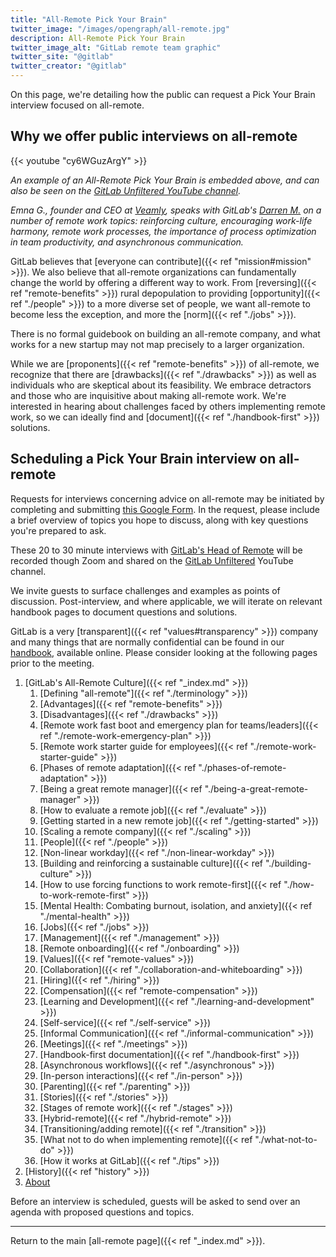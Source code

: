 ```yaml
---
title: "All-Remote Pick Your Brain"
twitter_image: "/images/opengraph/all-remote.jpg"
description: All-Remote Pick Your Brain
twitter_image_alt: "GitLab remote team graphic"
twitter_site: "@gitlab"
twitter_creator: "@gitlab"
---
```


On this page, we're detailing how the public can request a Pick Your Brain interview focused on all-remote.

## Why we offer public interviews on all-remote

{{< youtube "cy6WGuzArgY" >}}

*An example of an All-Remote Pick Your Brain is embedded above, and can also be seen on the [GitLab Unfiltered YouTube channel](https://www.youtube.com/channel/UCMtZ0sc1HHNtGGWZFDRTh5A).*

*Emna G., founder and CEO at [Veamly](https://veamly.com), speaks with GitLab's [Darren M.](https://twitter.com/darrenmurph) on a number of remote work topics: reinforcing culture, encouraging work-life harmony, remote work processes, the importance of process optimization in team productivity, and asynchronous communication.*

GitLab believes that [everyone can contribute]({{< ref "mission#mission" >}}). We also believe that all-remote organizations can fundamentally change the world by offering a different way to work. From [reversing]({{< ref "remote-benefits" >}}) rural depopulation to providing [opportunity]({{< ref "./people" >}}) to a more diverse set of people, we want all-remote to become less the exception, and more the [norm]({{< ref "./jobs" >}}).

There is no formal guidebook on building an all-remote company, and what works for a new startup may not map precisely to a larger organization.

While we are [proponents]({{< ref "remote-benefits" >}}) of all-remote, we recognize that there are [drawbacks]({{< ref "./drawbacks" >}}) as well as individuals who are skeptical about its feasibility. We embrace detractors and those who are inquisitive about making all-remote work. We're interested in hearing about challenges faced by others implementing remote work, so we can ideally find and [document]({{< ref "./handbook-first" >}}) solutions.

## Scheduling a Pick Your Brain interview on all-remote

Requests for interviews concerning advice on all-remote may be initiated by completing and submitting [this Google Form](https://docs.google.com/forms/d/1TNdIIDYRJJGzTlbEN2kI_ok6XV9ieHqk2CtnGla4clw/edit). In the request, please include a brief overview of topics you hope to discuss, along with key questions you're prepared to ask.

These 20 to 30 minute interviews with [GitLab's Head of Remote](https://gitlab.com/dmurph) will be recorded though Zoom and shared on the [GitLab Unfiltered](https://www.youtube.com/channel/UCMtZ0sc1HHNtGGWZFDRTh5A) YouTube channel.

We invite guests to surface challenges and examples as points of discussion. Post-interview, and where applicable, we will iterate on relevant handbook pages to document questions and solutions.

GitLab is a very [transparent]({{< ref "values#transparency" >}}) company and many things that are normally confidential can be found in our [handbook](/handbook), available online. Please consider looking at the following pages prior to the meeting.

1. [GitLab's All-Remote Culture]({{< ref "_index.md" >}})
    1. [Defining "all-remote"]({{< ref "./terminology" >}})
    1. [Advantages]({{< ref "remote-benefits" >}})
    1. [Disadvantages]({{< ref "./drawbacks" >}})
    1. [Remote work fast boot and emergency plan for teams/leaders]({{< ref "./remote-work-emergency-plan" >}})
    1. [Remote work starter guide for employees]({{< ref "./remote-work-starter-guide" >}})
    1. [Phases of remote adaptation]({{< ref "./phases-of-remote-adaptation" >}})
    1. [Being a great remote manager]({{< ref "./being-a-great-remote-manager" >}})
    1. [How to evaluate a remote job]({{< ref "./evaluate" >}})
    1. [Getting started in a new remote job]({{< ref "./getting-started" >}})
    1. [Scaling a remote company]({{< ref "./scaling" >}})
    1. [People]({{< ref "./people" >}})
    1. [Non-linear workday]({{< ref "./non-linear-workday" >}})
    1. [Building and reinforcing a sustainable culture]({{< ref "./building-culture" >}})
    1. [How to use forcing functions to work remote-first]({{< ref "./how-to-work-remote-first" >}})
    1. [Mental Health: Combating burnout, isolation, and anxiety]({{< ref "./mental-health" >}})
    1. [Jobs]({{< ref "./jobs" >}})
    1. [Management]({{< ref "./management" >}})
    1. [Remote onboarding]({{< ref "./onboarding" >}})
    1. [Values]({{< ref "remote-values" >}})
    1. [Collaboration]({{< ref "./collaboration-and-whiteboarding" >}})
    1. [Hiring]({{< ref "./hiring" >}})
    1. [Compensation]({{< ref "remote-compensation" >}})
    1. [Learning and Development]({{< ref "./learning-and-development" >}})
    1. [Self-service]({{< ref "./self-service" >}})
    1. [Informal Communication]({{< ref "./informal-communication" >}})
    1. [Meetings]({{< ref "./meetings" >}})
    1. [Handbook-first documentation]({{< ref "./handbook-first" >}})
    1. [Asynchronous workflows]({{< ref "./asynchronous" >}})
    1. [In-person interactions]({{< ref "./in-person" >}})
    1. [Parenting]({{< ref "./parenting" >}})
    1. [Stories]({{< ref "./stories" >}})
    1. [Stages of remote work]({{< ref "./stages" >}})
    1. [Hybrid-remote]({{< ref "./hybrid-remote" >}})
    1. [Transitioning/adding remote]({{< ref "./transition" >}})
    1. [What not to do when implementing remote]({{< ref "./what-not-to-do" >}})
    1. [How it works at GitLab]({{< ref "./tips" >}})
1. [History]({{< ref "history" >}})
1. [About](https://about.gitlab.com/company)

Before an interview is scheduled, guests will be asked to send over an agenda with proposed questions and topics.

----
Return to the main [all-remote page]({{< ref "_index.md" >}}).
